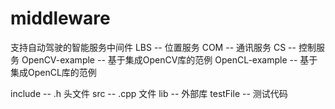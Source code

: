 # middleware
支持自动驾驶的智能服务中间件
LBS -- 位置服务
COM -- 通讯服务
CS  -- 控制服务
OpenCV-example -- 基于集成OpenCV库的范例
OpenCL-example -- 基于集成OpenCL库的范例

include -- .h 头文件
src -- .cpp 文件
lib -- 外部库
testFile -- 测试代码
